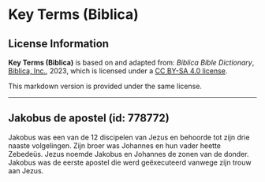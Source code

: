 # Key Terms (Biblica)

## License Information

**Key Terms (Biblica)** is based on and adapted from: _Biblica Bible Dictionary_, [Biblica, Inc.](https://www.biblica.com/), 2023, which is licensed under a [CC BY-SA 4.0 license](https://creativecommons.org/licenses/by-sa/4.0/legalcode.en).

This markdown version is provided under the same license.



--------------------------------

## Jakobus de apostel (id: 778772)

Jakobus was een van de 12 discipelen van Jezus en behoorde tot zijn drie naaste volgelingen. Zijn broer was Johannes en hun vader heette Zebedeüs. Jezus noemde Jakobus en Johannes de zonen van de donder. Jakobus was de eerste apostel die werd geëxecuteerd vanwege zijn trouw aan Jezus.


